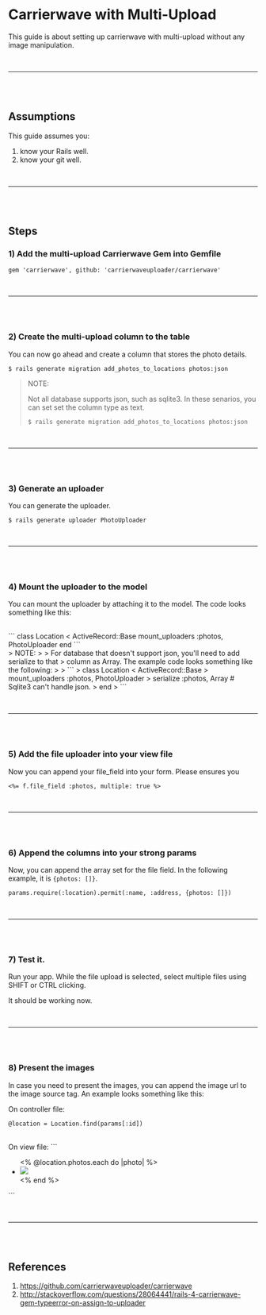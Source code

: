 # Carrierwave with Multi-Upload
This guide is about setting up carrierwave with multi-upload without any
image manipulation.

<br><hr><br><br>

## Assumptions
This guide assumes you:

1. know your Rails well.
2. know your git well.


<br><hr><br><br>
## Steps
### 1) Add the multi-upload Carrierwave Gem into Gemfile
```
gem 'carrierwave', github: 'carrierwaveuploader/carrierwave'
```

<br><hr><br><br>

### 2) Create the multi-upload column to the table
You can now go ahead and create a column that stores the photo details.

```
$ rails generate migration add_photos_to_locations photos:json
```

> NOTE:
>
> Not all database supports json, such as sqlite3. In these senarios, you can
> set set the column type as text.
>
> ```
> $ rails generate migration add_photos_to_locations photos:json
> ```

<br><hr><br><br>

### 3) Generate an uploader
You can generate the uploader.

```
$ rails generate uploader PhotoUploader
```

<br><hr><br><br>

### 4) Mount the uploader to the model
You can mount the uploader by attaching it to the model. The code looks
something like this:

<br>
```
class Location < ActiveRecord::Base
  mount_uploaders :photos, PhotoUploader
end
```

<br>
> NOTE:
>
> For database that doesn't support json, you'll need to add serialize to that
> column as Array. The example code looks something like the following:
>
> ```
> class Location < ActiveRecord::Base
>  mount_uploaders :photos, PhotoUploader
>  serialize :photos, Array # Sqlite3 can't handle json.
> end
> ```

<br><hr><br><br>

### 5) Add the file uploader into your view file
Now you can append your file_field into your form. Please ensures you 

```
<%= f.file_field :photos, multiple: true %>
```

<br><hr><br><br>

### 6) Append the columns into your strong params
Now, you can append the array set for the file field. In the following example,
it is ```{photos: []}```.

```
params.require(:location).permit(:name, :address, {photos: []})
```

<br><hr><br><br>

### 7) Test it.
Run your app. While the file upload is selected, select multiple files using
SHIFT or CTRL clicking.

It should be working now.

<br><hr><br><br>

### 8) Present the images
In case you need to present the images, you can append the image url to the
image source tag. An example looks something like this:

On controller file:
```
@location = Location.find(params[:id])
```

<br>
On view file:
```
<div>
  <ul>
    <% @location.photos.each do |photo| %>
      <li><img src="<%= photo.url %>"></img></li>
    <% end %>
  </ul>
</div>
```


<br><hr><br><br>

## References
1. https://github.com/carrierwaveuploader/carrierwave
2. http://stackoverflow.com/questions/28064441/rails-4-carrierwave-gem-typeerror-on-assign-to-uploader
